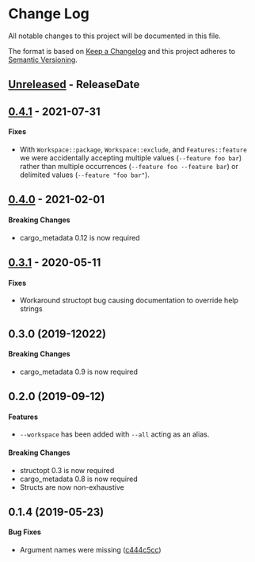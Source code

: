 # Change Log
All notable changes to this project will be documented in this file.

The format is based on [Keep a Changelog](http://keepachangelog.com/)
and this project adheres to [Semantic Versioning](http://semver.org/).

<!-- next-header -->
## [Unreleased] - ReleaseDate

## [0.4.1] - 2021-07-31

#### Fixes

- With `Workspace::package`, `Workspace::exclude`, and `Features::feature` we
  were accidentally accepting multiple values (`--feature foo bar`) rather than
  multiple occurrences (`--feature foo --feature bar`) or delimited values
  (`--feature "foo bar"`).

## [0.4.0] - 2021-02-01

#### Breaking Changes

* cargo_metadata 0.12 is now required

## [0.3.1] - 2020-05-11

#### Fixes

* Workaround structopt bug causing documentation to override help strings

## 0.3.0 (2019-12022)

#### Breaking Changes

* cargo_metadata 0.9 is now required


## 0.2.0 (2019-09-12)

#### Features

* `--workspace` has been added with `--all` acting as an alias.

#### Breaking Changes

* structopt 0.3 is now required
* cargo_metadata 0.8 is now required
* Structs are now non-exhaustive


## 0.1.4 (2019-05-23)


#### Bug Fixes

*   Argument names were missing ([c444c5cc](https://github.com/crate-ci/clap-cargo/commit/c444c5cc019f08c6f2e619e166344f548531b8f6))


<!-- next-url -->
[Unreleased]: https://github.com/crate-ci/clap-cargo/compare/v0.4.1...HEAD
[0.4.1]: https://github.com/crate-ci/clap-cargo/compare/v0.4.0...v0.4.1
[0.4.0]: https://github.com/crate-ci/clap-cargo/compare/v0.3.1...v0.4.0
[0.3.1]: https://github.com/crate-ci/clap-cargo/compare/v0.3.0...v0.3.1
